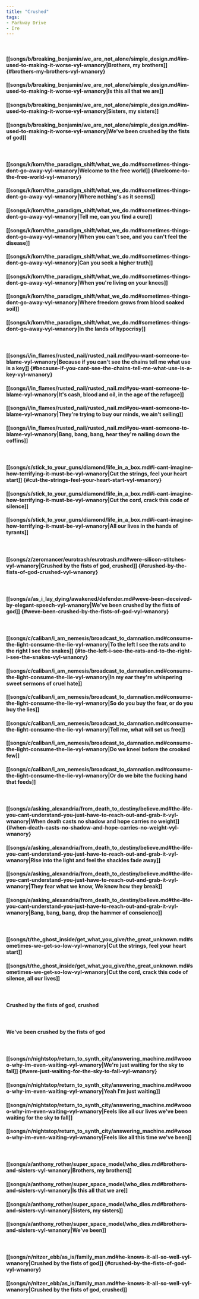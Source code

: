 ```yaml
---
title: "Crushed"
tags:
- Parkway Drive
- Ire
---
```

&nbsp;
#### [[songs/b/breaking_benjamin/we_are_not_alone/simple_design.md#im-used-to-making-it-worse-vyl-wnanory|Brothers, my brothers]] {#brothers-my-brothers-vyl-wnanory}
#### [[songs/b/breaking_benjamin/we_are_not_alone/simple_design.md#im-used-to-making-it-worse-vyl-wnanory|Is this all that we are]]
#### [[songs/b/breaking_benjamin/we_are_not_alone/simple_design.md#im-used-to-making-it-worse-vyl-wnanory|Sisters, my sisters]]
#### [[songs/b/breaking_benjamin/we_are_not_alone/simple_design.md#im-used-to-making-it-worse-vyl-wnanory|We've been crushed by the fists of god]]
&nbsp;
#### [[songs/k/korn/the_paradigm_shift/what_we_do.md#sometimes-things-dont-go-away-vyl-wnanory|Welcome to the free world]] {#welcome-to-the-free-world-vyl-wnanory}
#### [[songs/k/korn/the_paradigm_shift/what_we_do.md#sometimes-things-dont-go-away-vyl-wnanory|Where nothing's as it seems]]
#### [[songs/k/korn/the_paradigm_shift/what_we_do.md#sometimes-things-dont-go-away-vyl-wnanory|Tell me, can you find a cure]]
#### [[songs/k/korn/the_paradigm_shift/what_we_do.md#sometimes-things-dont-go-away-vyl-wnanory|When you can't see, and you can't feel the disease]]
#### [[songs/k/korn/the_paradigm_shift/what_we_do.md#sometimes-things-dont-go-away-vyl-wnanory|Can you seek a higher truth]]
#### [[songs/k/korn/the_paradigm_shift/what_we_do.md#sometimes-things-dont-go-away-vyl-wnanory|When you're living on your knees]]
#### [[songs/k/korn/the_paradigm_shift/what_we_do.md#sometimes-things-dont-go-away-vyl-wnanory|Where freedom grows from blood soaked soil]]
#### [[songs/k/korn/the_paradigm_shift/what_we_do.md#sometimes-things-dont-go-away-vyl-wnanory|In the lands of hypocrisy]]
&nbsp;
#### [[songs/i/in_flames/rusted_nail/rusted_nail.md#you-want-someone-to-blame-vyl-wnanory|Because if you can't see the chains tell me what use is a key]] {#because-if-you-cant-see-the-chains-tell-me-what-use-is-a-key-vyl-wnanory}
#### [[songs/i/in_flames/rusted_nail/rusted_nail.md#you-want-someone-to-blame-vyl-wnanory|It's cash, blood and oil, in the age of the refugee]]
#### [[songs/i/in_flames/rusted_nail/rusted_nail.md#you-want-someone-to-blame-vyl-wnanory|They're trying to buy our minds, we ain't selling]]
#### [[songs/i/in_flames/rusted_nail/rusted_nail.md#you-want-someone-to-blame-vyl-wnanory|Bang, bang, bang, hear they're nailing down the coffins]]
&nbsp;
#### [[songs/s/stick_to_your_guns/diamond/life_in_a_box.md#i-cant-imagine-how-terrifying-it-must-be-vyl-wnanory|Cut the strings, feel your heart start]] {#cut-the-strings-feel-your-heart-start-vyl-wnanory}
#### [[songs/s/stick_to_your_guns/diamond/life_in_a_box.md#i-cant-imagine-how-terrifying-it-must-be-vyl-wnanory|Cut the cord, crack this code of silence]]
#### [[songs/s/stick_to_your_guns/diamond/life_in_a_box.md#i-cant-imagine-how-terrifying-it-must-be-vyl-wnanory|All our lives in the hands of tyrants]]
&nbsp;
#### [[songs/z/zeromancer/eurotrash/eurotrash.md#were-silicon-stitches-vyl-wnanory|Crushed by the fists of god, crushed]] {#crushed-by-the-fists-of-god-crushed-vyl-wnanory}
&nbsp;
#### [[songs/a/as_i_lay_dying/awakened/defender.md#weve-been-deceived-by-elegant-speech-vyl-wnanory|We've been crushed by the fists of god]] {#weve-been-crushed-by-the-fists-of-god-vyl-wnanory}
&nbsp;
#### [[songs/c/caliban/i_am_nemesis/broadcast_to_damnation.md#consume-the-light-consume-the-lie-vyl-wnanory|To the left I see the rats and to the right I see the snakes]] {#to-the-left-i-see-the-rats-and-to-the-right-i-see-the-snakes-vyl-wnanory}
#### [[songs/c/caliban/i_am_nemesis/broadcast_to_damnation.md#consume-the-light-consume-the-lie-vyl-wnanory|In my ear they're whispering sweet sermons of cruel hate]]
#### [[songs/c/caliban/i_am_nemesis/broadcast_to_damnation.md#consume-the-light-consume-the-lie-vyl-wnanory|So do you buy the fear, or do you buy the lies]]
#### [[songs/c/caliban/i_am_nemesis/broadcast_to_damnation.md#consume-the-light-consume-the-lie-vyl-wnanory|Tell me, what will set us free]]
#### [[songs/c/caliban/i_am_nemesis/broadcast_to_damnation.md#consume-the-light-consume-the-lie-vyl-wnanory|Do we kneel before the crooked few]]
#### [[songs/c/caliban/i_am_nemesis/broadcast_to_damnation.md#consume-the-light-consume-the-lie-vyl-wnanory|Or do we bite the fucking hand that feeds]]
&nbsp;
#### [[songs/a/asking_alexandria/from_death_to_destiny/believe.md#the-life-you-cant-understand-you-just-have-to-reach-out-and-grab-it-vyl-wnanory|When death casts no shadow and hope carries no weight]] {#when-death-casts-no-shadow-and-hope-carries-no-weight-vyl-wnanory}
#### [[songs/a/asking_alexandria/from_death_to_destiny/believe.md#the-life-you-cant-understand-you-just-have-to-reach-out-and-grab-it-vyl-wnanory|Rise into the light and feel the shackles fade away]]
#### [[songs/a/asking_alexandria/from_death_to_destiny/believe.md#the-life-you-cant-understand-you-just-have-to-reach-out-and-grab-it-vyl-wnanory|They fear what we know, We know how they break]]
#### [[songs/a/asking_alexandria/from_death_to_destiny/believe.md#the-life-you-cant-understand-you-just-have-to-reach-out-and-grab-it-vyl-wnanory|Bang, bang, bang, drop the hammer of conscience]]
&nbsp;
#### [[songs/t/the_ghost_inside/get_what_you_give/the_great_unknown.md#sometimes-we-get-so-low-vyl-wnanory|Cut the strings, feel your heart start]]
#### [[songs/t/the_ghost_inside/get_what_you_give/the_great_unknown.md#sometimes-we-get-so-low-vyl-wnanory|Cut the cord, crack this code of silence, all our lives]]
&nbsp;
#### Crushed by the fists of god, crushed
&nbsp;
#### We've been crushed by the fists of god
&nbsp;
#### [[songs/n/nightstop/return_to_synth_city/answering_machine.md#woooo-why-im-even-waiting-vyl-wnanory|We're just waiting for the sky to fall]] {#were-just-waiting-for-the-sky-to-fall-vyl-wnanory}
#### [[songs/n/nightstop/return_to_synth_city/answering_machine.md#woooo-why-im-even-waiting-vyl-wnanory|Yeah I'm just waiting]]
#### [[songs/n/nightstop/return_to_synth_city/answering_machine.md#woooo-why-im-even-waiting-vyl-wnanory|Feels like all our lives we've been waiting for the sky to fall]]
#### [[songs/n/nightstop/return_to_synth_city/answering_machine.md#woooo-why-im-even-waiting-vyl-wnanory|Feels like all this time we've been]]
&nbsp;
#### [[songs/a/anthony_rother/super_space_model/who_dies.md#brothers-and-sisters-vyl-wnanory|Brothers, my brothers]]
#### [[songs/a/anthony_rother/super_space_model/who_dies.md#brothers-and-sisters-vyl-wnanory|Is this all that we are]]
#### [[songs/a/anthony_rother/super_space_model/who_dies.md#brothers-and-sisters-vyl-wnanory|Sisters, my sisters]]
#### [[songs/a/anthony_rother/super_space_model/who_dies.md#brothers-and-sisters-vyl-wnanory|We've been]]
&nbsp;
#### [[songs/n/nitzer_ebb/as_is/family_man.md#he-knows-it-all-so-well-vyl-wnanory|Crushed by the fists of god]] {#crushed-by-the-fists-of-god-vyl-wnanory}
#### [[songs/n/nitzer_ebb/as_is/family_man.md#he-knows-it-all-so-well-vyl-wnanory|Crushed by the fists of god, crushed]]

